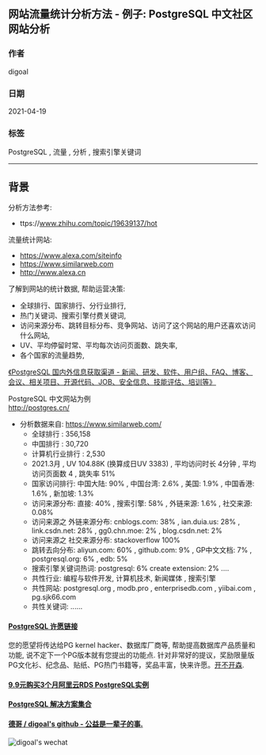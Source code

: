 ## 网站流量统计分析方法 - 例子: PostgreSQL 中文社区网站分析  
  
### 作者  
digoal  
  
### 日期  
2021-04-19   
  
### 标签  
PostgreSQL , 流量 , 分析 , 搜索引擎关键词    
  
----  
  
## 背景  
分析方法参考:  
- ttps://www.zhihu.com/topic/19639137/hot  
  
流量统计网站:   
- https://www.alexa.com/siteinfo  
- https://www.similarweb.com  
- http://www.alexa.cn  
  
了解到网站的统计数据, 帮助运营决策:  
- 全球排行、国家排行、分行业排行,   
- 热门关键词、搜索引擎付费关键词,   
- 访问来源分布、跳转目标分布、竞争网站、访问了这个网站的用户还喜欢访问什么网站,   
- UV、平均停留时常、平均每次访问页面数、跳失率,  
- 各个国家的流量趋势,    
  
[《PostgreSQL 国内外信息获取渠道 - 新闻、研发、软件、用户组、FAQ、博客、会议、相关项目、开源代码、JOB、安全信息、技能评估、培训等》](../202104/20210417_03.md)    
  
PostgreSQL 中文网站为例  
http://postgres.cn/  
- 分析数据来自: https://www.similarweb.com/  
    - 全球排行 : 356,158  
    - 中国排行 : 30,720  
    - 计算机行业排行 : 2,530  
    - 2021.3月 , UV 104.88K (换算成日UV 3383) , 平均访问时长 4分钟 , 平均访问页面数 4 , 跳失率 51%  
    - 国家访问排行: 中国大陆: 90% , 中国台湾: 2.6% , 美国: 1.9% , 中国香港: 1.6% , 新加坡: 1.3%  
    - 访问来源分布: 直接: 40% , 搜索引擎: 58% , 外链来源: 1.6% , 社交来源: 0.08%  
    - 访问来源之 外链来源分布: cnblogs.com: 38% , ian.duia.us: 28% , link.csdn.net: 28% , gg0.chn.moe: 2% , blog.csdn.net: 2%   
    - 访问来源之 社交来源分布: stackoverflow 100%  
    - 跳转去向分布: aliyun.com: 60% , github.com: 9% , GP中文文档: 7% , postgresql.org: 6% , edb: 5%    
    - 搜索引擎关键词热词: postgresql: 6% create extension: 2% ....   
    - 共性行业: 编程与软件开发, 计算机技术, 新闻媒体 , 搜索引擎   
    - 共性网站: postgresql.org , modb.pro , enterprisedb.com , yiibai.com , pg.sjk66.com    
    - 共性关键词: ......    
  
  
  
#### [PostgreSQL 许愿链接](https://github.com/digoal/blog/issues/76 "269ac3d1c492e938c0191101c7238216")
您的愿望将传达给PG kernel hacker、数据库厂商等, 帮助提高数据库产品质量和功能, 说不定下一个PG版本就有您提出的功能点. 针对非常好的提议，奖励限量版PG文化衫、纪念品、贴纸、PG热门书籍等，奖品丰富，快来许愿。[开不开森](https://github.com/digoal/blog/issues/76 "269ac3d1c492e938c0191101c7238216").  
  
  
#### [9.9元购买3个月阿里云RDS PostgreSQL实例](https://www.aliyun.com/database/postgresqlactivity "57258f76c37864c6e6d23383d05714ea")
  
  
#### [PostgreSQL 解决方案集合](https://yq.aliyun.com/topic/118 "40cff096e9ed7122c512b35d8561d9c8")
  
  
#### [德哥 / digoal's github - 公益是一辈子的事.](https://github.com/digoal/blog/blob/master/README.md "22709685feb7cab07d30f30387f0a9ae")
  
  
![digoal's wechat](../pic/digoal_weixin.jpg "f7ad92eeba24523fd47a6e1a0e691b59")
  
